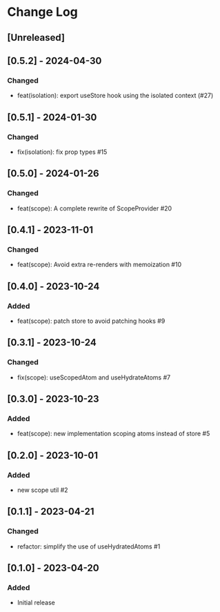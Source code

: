 # Change Log

## [Unreleased]

## [0.5.2] - 2024-04-30
### Changed
- feat(isolation): export useStore hook using the isolated context (#27)

## [0.5.1] - 2024-01-30
### Changed
- fix(isolation): fix prop types #15

## [0.5.0] - 2024-01-26
### Changed
- feat(scope): A complete rewrite of ScopeProvider #20

## [0.4.1] - 2023-11-01
### Changed
- feat(scope): Avoid extra re-renders with memoization #10

## [0.4.0] - 2023-10-24
### Added
- feat(scope): patch store to avoid patching hooks #9

## [0.3.1] - 2023-10-24
### Changed
- fix(scope): useScopedAtom and useHydrateAtoms #7

## [0.3.0] - 2023-10-23
### Added
- feat(scope): new implementation scoping atoms instead of store #5

## [0.2.0] - 2023-10-01
### Added
- new scope util #2

## [0.1.1] - 2023-04-21
### Changed
- refactor: simplify the use of useHydratedAtoms #1

## [0.1.0] - 2023-04-20
### Added
- Initial release

